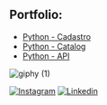 ## Portfolio:
- [Python - Cadastro](https://github.com/LeoHeringer/Cadastro)
- [Python - Catalog](https://github.com/LeoHeringer/Catalog)
- [Python - API](https://github.com/LeoHeringer/API)

<!-- GIF -->
![giphy (1)](https://github.com/LeoHeringer/leoheringer/assets/69641220/13e94c1b-f1e1-4f94-87da-b71d06bf68b8)

[![Instagram](https://img.shields.io/badge/Instagram-E4405F?style=for-the-badge&logo=instagram&logoColor=black)](https://www.instagram.com/lh.leoh?igsh=MXNiZnJnamdvcXh5aQ==)
[![Linkedin](https://img.shields.io/badge/LinkedIn-0077B5?style=for-the-badge&logo=linkedin&logoColor=black)](https://www.linkedin.com/in/leonardo-heringer-17b412167/)

